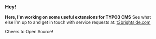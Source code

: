 ### Hey!

**Here, I'm working on some useful extensions for TYPO3 CMS**
See what else I'm up to and get in touch with service requests at: [t3brightside.com](https://t3brightside.com)

Cheers to Open Source!
